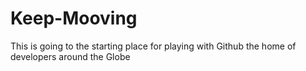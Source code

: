 # Keep-Mooving
This is going to the starting place for playing with Github the home of developers around the Globe
